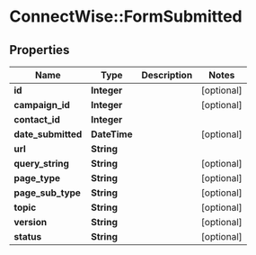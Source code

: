# ConnectWise::FormSubmitted

## Properties
Name | Type | Description | Notes
------------ | ------------- | ------------- | -------------
**id** | **Integer** |  | [optional] 
**campaign_id** | **Integer** |  | [optional] 
**contact_id** | **Integer** |  | 
**date_submitted** | **DateTime** |  | [optional] 
**url** | **String** |  | 
**query_string** | **String** |  | [optional] 
**page_type** | **String** |  | [optional] 
**page_sub_type** | **String** |  | [optional] 
**topic** | **String** |  | [optional] 
**version** | **String** |  | [optional] 
**status** | **String** |  | [optional] 


